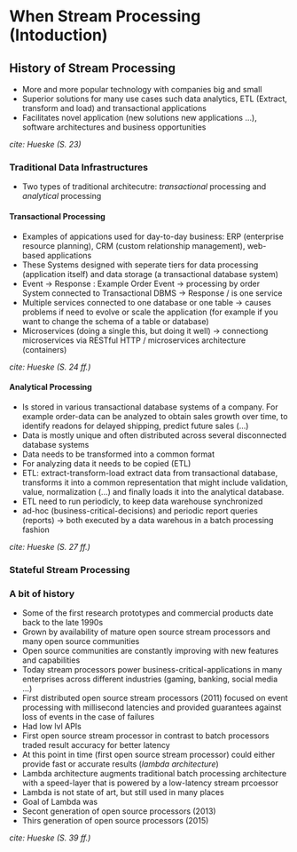 # When Stream Processing (Intoduction) 

## History of Stream Processing
- More and more popular technology with companies big and small
- Superior solutions for many use cases such data analytics, ETL (Extract, transform and load) and transactional applications
- Facilitates novel application (new solutions new applications ...), software architectures and business opportunities

_cite: Hueske (S. 23)_

### Traditional Data Infrastructures
- Two types of traditional architecutre: *transactional* processing and *analytical* processing

#### Transactional Processing
- Examples of appications used for day-to-day business: ERP (enterprise resource planning), CRM (custom relationship management), web-based applications
- These Systems designed with seperate tiers for data processing (application itself) and data storage (a transactional database system)
- Event &rarr; Response : Example Order Event &rarr; processing by order System connected to Transactional DBMS &rarr; Response / is one service
- Multiple services connected to one database or one table &rarr; causes problems if need to evolve or scale the application (for example if you want to change the schema of a table or database)
- Microservices (doing a single this, but doing it well) &rarr; connectiong microservices via RESTful HTTP / microservices architecture (containers)

_cite: Hueske (S. 24 ff.)_

#### Analytical Processing
- Is stored in various transactional database systems of a company. For example order-data can be analyzed to obtain sales growth over time, to identify readons for delayed shipping, predict future sales (...)
- Data is mostly unique and often distributed across several disconnected database systems
- Data needs to be transformed into a common format
- For analyzing data it needs to be copied (ETL)
- ETL: extract-transform-load extract data from transactional database, transforms it into a common representation that might include validation, value, normalization (...) and finally loads it into the analytical database.
- ETL need to run periodicly, to keep data warehouse synchronized
- ad-hoc (business-critical-decisions) and periodic report queries (reports) &rarr; both executed by a data warehous in a batch processing fashion

_cite: Hueske (S. 27 ff.)_

### Stateful Stream Processing

### A bit of history
- Some of the first research prototypes and commercial products date back to the late 1990s
- Grown by availability of mature open source stream processors and many open source communities
- Open source communities are constantly improving with new features and capabilities
- Today stream processors power business-critical-applications in many enterprises across different industries (gaming, banking, social media ...)
- First distributed open source stream processors (2011) focused on event processing with millisecond latencies and provided guarantees against loss of events in the case of failures
- Had low lvl APIs
- First open source stream processor in contrast to batch processors traded result accuracy for better latency
- At this point in time (first open source stream processor) could either provide fast or accurate results (*lambda architecture*)
- Lambda architecture augments traditional batch processing architecture with a speed-layer that is powered by a low-latency stream prcoessor
- Lambda is not state of art, but still used in many places
- Goal of Lambda was 
- Secont generation of open source processors (2013) 
- Thirs generation of open source processors (2015) 

_cite: Hueske (S. 39 ff.)_
